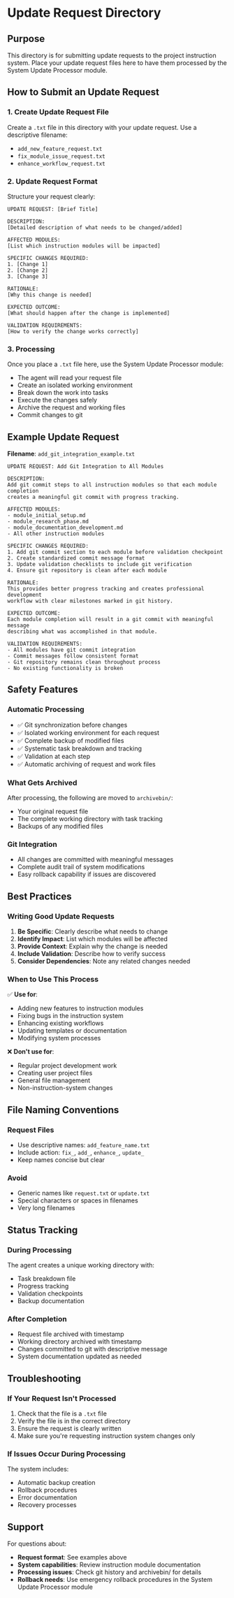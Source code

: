 # Update Request Directory

## Purpose
This directory is for submitting update requests to the project instruction system. Place your update request files here to have them processed by the System Update Processor module.

## How to Submit an Update Request

### 1. Create Update Request File
Create a `.txt` file in this directory with your update request. Use a descriptive filename:
- `add_new_feature_request.txt`
- `fix_module_issue_request.txt`
- `enhance_workflow_request.txt`

### 2. Update Request Format
Structure your request clearly:

```
UPDATE REQUEST: [Brief Title]

DESCRIPTION:
[Detailed description of what needs to be changed/added]

AFFECTED MODULES:
[List which instruction modules will be impacted]

SPECIFIC CHANGES REQUIRED:
1. [Change 1]
2. [Change 2]
3. [Change 3]

RATIONALE:
[Why this change is needed]

EXPECTED OUTCOME:
[What should happen after the change is implemented]

VALIDATION REQUIREMENTS:
[How to verify the change works correctly]
```

### 3. Processing
Once you place a `.txt` file here, use the System Update Processor module:
- The agent will read your request file
- Create an isolated working environment
- Break down the work into tasks
- Execute the changes safely
- Archive the request and working files
- Commit changes to git

## Example Update Request

**Filename**: `add_git_integration_example.txt`

```
UPDATE REQUEST: Add Git Integration to All Modules

DESCRIPTION:
Add git commit steps to all instruction modules so that each module completion 
creates a meaningful git commit with progress tracking.

AFFECTED MODULES:
- module_initial_setup.md
- module_research_phase.md
- module_documentation_development.md
- All other instruction modules

SPECIFIC CHANGES REQUIRED:
1. Add git commit section to each module before validation checkpoint
2. Create standardized commit message format
3. Update validation checklists to include git verification
4. Ensure git repository is clean after each module

RATIONALE:
This provides better progress tracking and creates professional development 
workflow with clear milestones marked in git history.

EXPECTED OUTCOME:
Each module completion will result in a git commit with meaningful message 
describing what was accomplished in that module.

VALIDATION REQUIREMENTS:
- All modules have git commit integration
- Commit messages follow consistent format
- Git repository remains clean throughout process
- No existing functionality is broken
```

## Safety Features

### Automatic Processing
- ✅ Git synchronization before changes
- ✅ Isolated working environment for each request
- ✅ Complete backup of modified files
- ✅ Systematic task breakdown and tracking
- ✅ Validation at each step
- ✅ Automatic archiving of request and work files

### What Gets Archived
After processing, the following are moved to `archivebin/`:
- Your original request file
- The complete working directory with task tracking
- Backups of any modified files

### Git Integration
- All changes are committed with meaningful messages
- Complete audit trail of system modifications
- Easy rollback capability if issues are discovered

## Best Practices

### Writing Good Update Requests
1. **Be Specific**: Clearly describe what needs to change
2. **Identify Impact**: List which modules will be affected
3. **Provide Context**: Explain why the change is needed
4. **Include Validation**: Describe how to verify success
5. **Consider Dependencies**: Note any related changes needed

### When to Use This Process
✅ **Use for**:
- Adding new features to instruction modules
- Fixing bugs in the instruction system
- Enhancing existing workflows
- Updating templates or documentation
- Modifying system processes

❌ **Don't use for**:
- Regular project development work
- Creating user project files
- General file management
- Non-instruction-system changes

## File Naming Conventions

### Request Files
- Use descriptive names: `add_feature_name.txt`
- Include action: `fix_`, `add_`, `enhance_`, `update_`
- Keep names concise but clear

### Avoid
- Generic names like `request.txt` or `update.txt`
- Special characters or spaces in filenames
- Very long filenames

## Status Tracking

### During Processing
The agent creates a unique working directory with:
- Task breakdown file
- Progress tracking
- Validation checkpoints
- Backup documentation

### After Completion
- Request file archived with timestamp
- Working directory archived with timestamp
- Changes committed to git with descriptive message
- System documentation updated as needed

## Troubleshooting

### If Your Request Isn't Processed
1. Check that the file is a `.txt` file
2. Verify the file is in the correct directory
3. Ensure the request is clearly written
4. Make sure you're requesting instruction system changes only

### If Issues Occur During Processing
The system includes:
- Automatic backup creation
- Rollback procedures
- Error documentation
- Recovery processes

## Support

For questions about:
- **Request format**: See examples above
- **System capabilities**: Review instruction module documentation
- **Processing issues**: Check git history and archivebin/ for details
- **Rollback needs**: Use emergency rollback procedures in the System Update Processor module
